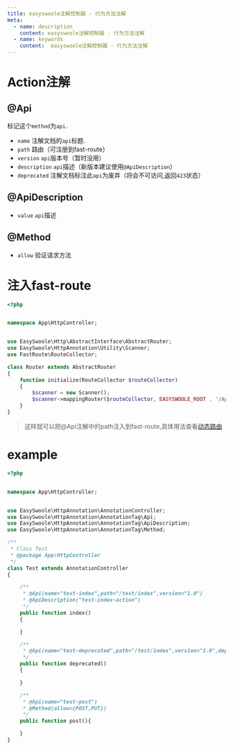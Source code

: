 ```yaml
---
title: easyswoole注解控制器 - 行为方法注解
meta:
  - name: description
    content: easyswoole注解控制器 - 行为方法注解
  - name: keywords
    content:  easyswoole注解控制器 - 行为方法注解
---
```


# Action注解

## @Api

标记这个`method`为`api`.

- `name` 注解文档的`api`标题.
- `path` 路由（可注册到fast-route）
- `version` `api`版本号（暂时没用）
- `description` `api`描述（新版本建议使用`@ApiDescription`）
- `deprecated` 注解文档标注此`api`为废弃（将会不可访问,返回`423`状态）

## @ApiDescription

- `value` `api`描述

## @Method

- `allow` 验证请求方法

# 注入fast-route

```php
<?php


namespace App\HttpController;


use EasySwoole\Http\AbstractInterface\AbstractRouter;
use EasySwoole\HttpAnnotation\Utility\Scanner;
use FastRoute\RouteCollector;

class Router extends AbstractRouter
{
    function initialize(RouteCollector $routeCollector)
    {
        $scanner = new Scanner();
        $scanner->mappingRouter($routeCollector, EASYSWOOLE_ROOT . '/App/HttpController', 'App\HttpController');
    }
}
```
> 这样就可以把@Api注解中的path注入到fast-route,具体用法查看[动态路由](/HttpServer/dynamicRoute.html)

# example

```php
<?php


namespace App\HttpController;


use EasySwoole\HttpAnnotation\AnnotationController;
use EasySwoole\HttpAnnotation\AnnotationTag\Api;
use EasySwoole\HttpAnnotation\AnnotationTag\ApiDescription;
use EasySwoole\HttpAnnotation\AnnotationTag\Method;

/**
 * Class Test
 * @package App\HttpController
 */
class Test extends AnnotationController
{

    /**
     * @Api(name="test-index",path="/test/index",version="1.0")
     * @ApiDescription("test-index-action")
     */
    public function index()
    {

    }

    /**
     * @Api(name="test-deprecated",path="/test/index",version="1.0",deprecated=true)
     */
    public function deprecated()
    {

    }

    /**
     * @Api(name="test-post")
     * @Method(allow={POST,PUT})
     */
    public function post(){

    }
}
```
